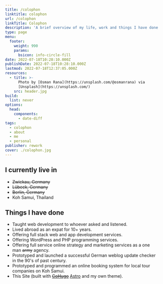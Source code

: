 ```yaml
---
title: /colophon
linktitle: colophon
url: /colophon
linkTitle: Colophon
description: 'A brief overview of my life, work and things I have done.'
type: page
menu:
  footer:
    weight: 990
    params:
      bsicon: info-circle-fill
date: 2022-07-18T10:28:10.000Z
publishDate: 2022-07-18T10:28:10.000Z
lastmod: 2022-07-18T12:37:05.000Z
resources:
  - title: >-
      Photo by [Osman Rana](https://unsplash.com/@osmanrana) via
      [Unsplash](https://unsplash.com/)
    src: header.jpg
build:
  list: never
options:
  head:
    components:
      - date-diff
tags:
  - colophon
  - about
  - me
  - personal
publisher: rework
cover: ./colophon.jpg
---
```


## I currently live in

* ~~Zwickau, Germany~~
* ~~Lübeck, Germany~~
* ~~Berlin, Germany~~
* Koh Samui, Thailand

## Things I have done

* Taught web development to whoever asked and listened.
* Lived abroad as an expat for <date-diff date="2005-01-08" format="Y">10</date-diff>+ years.
* Offering full stack web and app development services.
* Offering WordPress and PHP programming services.
* Offering full service online strategy and marketing services as a one man ~~army~~ agency.
* Prototyped and launched a successful German weblog update checker in the 90's of past century.
* Prototyped and programmed an online booking system for local tour companies on Koh Samui.
* This Site (built with ~~[GoHugo](https://gohugo.io)~~ [Astro](https://astro.build/) and my own theme).
